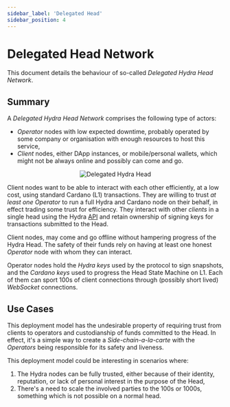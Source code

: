 ```yaml
---
sidebar_label: 'Delegated Head'
sidebar_position: 4
---
```


# Delegated Head Network

This document details the behaviour of so-called _Delegated Hydra Head Network_.

## Summary

A _Delegated Hydra Head Network_ comprises the following type of actors:

* _Operator_ nodes with low expected downtime, probably operated by some company or organisation with enough resources to host this service,
* _Client_ nodes, either DApp instances, or mobile/personal wallets, which might not be always online and possibly can come and go.

<p align="center">
  <img
    src={require('./custodial-head.png').default}
    alt="Delegated Hydra Head"
    height={400}
  />
</p>

Client nodes want to be able to interact with each other efficiently, at a low cost, using standard Cardano (L1) transactions. They are willing to trust *at least one* _Operator_ to run a full Hydra and Cardano node on their behalf, in effect trading some trust for efficiency. They interact with other _clients_ in a single head using the Hydra [API](https://hydra.family/head-protocol/api-reference) and retain ownership of signing keys for transactions submitted to the Head.

Client nodes, may come and go offline without hampering progress of the Hydra Head. The safety of their funds rely on having at least one honest _Operator_ node with whom they can interact.

Operator nodes hold the _Hydra keys_ used by the protocol to sign snapshots, and the _Cardano keys_ used to progress the Head State Machine on L1. Each of them can sport 100s of client connections through (possibly short lived) _WebSocket_ connections.

## Use Cases

This deployment model has the undesirable property of requiring trust from clients to operators and custodianship of funds committed to the Head. In effect, it's a simple way to create a _Side-chain-a-la-carte_ with the _Operators_ being responsible for its safety and liveness.

This deployment model could be interesting in scenarios where:

1. The Hydra nodes can be fully trusted, either because of their identity, reputation, or lack of personal interest in the purpose of the Head,
2. There's a need to scale the involved parties to the 100s or 1000s, something which is not possible on a normal head.
